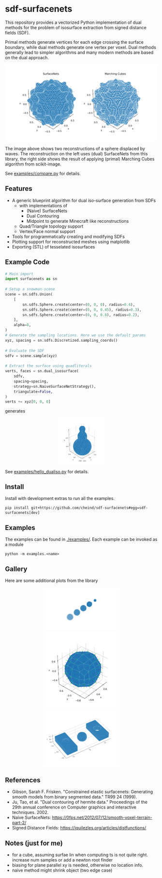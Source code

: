# sdf-surfacenets

This repository provides a vectorized Python implementation of dual methods for the problem of isosurface extraction from signed distance fields (SDF).

Primal methods generate vertices for each edge crossing the surface boundary, while dual methods generate one vertex per voxel. Dual methods generally lead to simpler algorithms and many modern methods are based on the dual approach.

<div align="center">
<img src="doc/surfacenets.svg">
</div>

The image above shows two reconstructions of a sphere displaced by waves. The reconstruction on the left uses (dual) SurfaceNets from this library, the right side shows the result of applying (primal) Marching Cubes algorithm from scikit-image.

See [examples/compare.py](examples/compare.py) for details.

## Features

-   A generic blueprint algorithm for dual iso-surface generation from SDFs
    -   with implementations of
        -   (Naive) SurfaceNets
        -   Dual Contouring
        -   Midpoint to generate Minecraft like reconstructions
    -   Quad/Triangle topology support
    -   Vertex/Face normal support
-   Tools for programmatically creating and modifying SDFs
-   Plotting support for reconstructed meshes using matplotlib
-   Exporting (STL) of tesselated isosurfaces

## Example Code

```python
# Main import
import surfacenets as sn

# Setup a snowman-scene
scene = sn.sdfs.Union(
    [
        sn.sdfs.Sphere.create(center=(0, 0, 0), radius=0.4),
        sn.sdfs.Sphere.create(center=(0, 0, 0.45), radius=0.3),
        sn.sdfs.Sphere.create(center=(0, 0, 0.8), radius=0.2),
    ],
    alpha=8,
)
# Generate the sampling locations. Here we use the default params
xyz, spacing = sn.sdfs.Discretized.sampling_coords()

# Evaluate the SDF
sdfv = scene.sample(xyz)

# Extract the surface using quadliterals
verts, faces = sn.dual_isosurface(
    sdfv,
    spacing=spacing,
    strategy=sn.NaiveSurfaceNetStrategy(),
    triangulate=False,
)
verts += xyz[0, 0, 0]
```

generates

<div align="center">
<img src="doc/hello_surfacenets.svg" width="30%">
</div>

See [examples/hello_dualiso.py](examples/hello_dualiso.py) for details.

## Install

Install with development extras to run all the examples.

```
pip install git+https://github.com/cheind/sdf-surfacenets#egg=sdf-surfacenets[dev]
```

## Examples

The examples can be found in [./examples/](./examples/). Each example can be invoked as a module

```
python -m examples.<name>
```

## Gallery

Here are some additional plots from the library

<div align="center">
<img src="doc/lods.svg" width="50%">
</div>
<div align="center">
<img src="doc/normals.svg" width="50%">
</div>
<div align="center">
<img src="doc/bool.svg" width="50%">
</div>

## References

-   Gibson, Sarah F. Frisken. "Constrained elastic surfacenets: Generating smooth models from binary segmented data." TR99 24 (1999).
-   Ju, Tao, et al. "Dual contouring of hermite data." Proceedings of the 29th annual conference on Computer graphics and interactive techniques. 2002.
-   Naive SurfaceNets: https://0fps.net/2012/07/12/smooth-voxel-terrain-part-2/
-   Signed Distance Fields: https://iquilezles.org/articles/distfunctions/

## Notes (just for me)

-   for a cube, assuming surfae lin when computing ts is not quite right. increase num samples or add a newton root finder
-   biasing for plane parallel xy is needed, otherwise no location info.
-   naive method might shrink object (two edge case)
